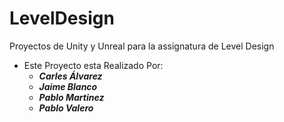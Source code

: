 # LevelDesign
Proyectos de Unity y Unreal para la assignatura de Level Design
- Este Proyecto esta Realizado Por:
  - ***Carles Álvarez***
  - ***Jaime Blanco***
  - ***Pablo Martinez***
  - ***Pablo Valero***
 
